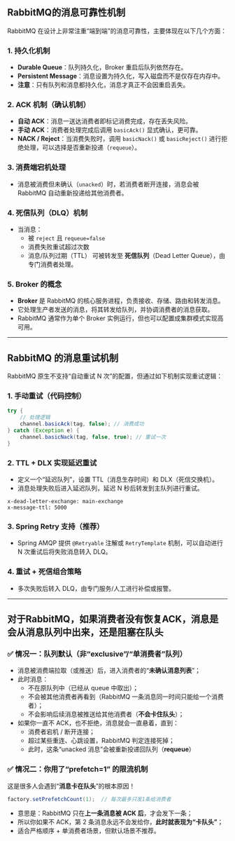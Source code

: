 
## RabbitMQ的消息可靠性机制

RabbitMQ 在设计上非常注重“端到端”的消息可靠性，主要体现在以下几个方面：

### 1. 持久化机制
- **Durable Queue**：队列持久化，Broker 重启后队列依然存在。
- **Persistent Message**：消息设置为持久化，写入磁盘而不是仅存在内存中。
- **注意**：只有队列和消息都持久化，消息才真正不会因重启丢失。

### 2. ACK 机制（确认机制）
- **自动 ACK**：消息一送达消费者即标记消费完成，存在丢失风险。
- **手动 ACK**：消费者处理完成后调用 `basicAck()` 显式确认，更可靠。
- **NACK / Reject**：当消费失败时，调用 `basicNack()` 或 `basicReject()` 进行拒绝处理，可以选择是否重新投递（`requeue`）。

### 3. 消费端宕机处理
- 消息被消费但未确认（`unacked`）时，若消费者断开连接，消息会被 RabbitMQ 自动重新投递给其他消费者。

### 4. 死信队列（DLQ）机制
- 当消息：
    - 被 `reject` 且 `requeue=false`
    - 消费失败重试超过次数
    - 消息/队列过期（TTL）
    可被转发至 **死信队列**（Dead Letter Queue），由专门消费者处理。

### 5. Broker 的概念
- **Broker** 是 RabbitMQ 的核心服务进程，负责接收、存储、路由和转发消息。
- 它处理生产者发送的消息，将其转发给队列，并协调消费者的消息获取。
- RabbitMQ 通常作为单个 Broker 实例运行，但也可以配置成集群模式实现高可用。


---

## RabbitMQ 的消息重试机制

RabbitMQ 原生不支持“自动重试 N 次”的配置，但通过如下机制实现重试逻辑：
### 1. 手动重试（代码控制）

```java
try {
    // 处理逻辑
    channel.basicAck(tag, false); // 消费成功
} catch (Exception e) {
    channel.basicNack(tag, false, true); // 重试一次
}
```

### 2. TTL + DLX 实现延迟重试
- 定义一个“延迟队列”，设置 TTL（消息生存时间）和 DLX（死信交换机）。
- 消息处理失败后进入延迟队列，延迟 N 秒后转发到主队列进行重试。

```
x-dead-letter-exchange: main-exchange
x-message-ttl: 5000
```

### 3. Spring Retry 支持（推荐）
- Spring AMQP 提供 `@Retryable` 注解或 `RetryTemplate` 机制，可以自动进行 N 次重试后将失败消息转入 DLQ。

### 4. 重试 + 死信组合策略
- 多次失败后转入 DLQ，由专门服务/人工进行补偿或报警。


---


## 对于RabbitMQ，如果消费者没有恢复ACK，消息是会从消息队列中出来，还是阻塞在队头

### ✅ 情况一：队列默认（**非“exclusive”/“单消费者”队列**）
- 消息被消费端拉取（或推送）后，进入消费者的“**未确认消息列表**”；
- 此时消息：
    - 不在原队列中（已经从 queue 中取出）；
    - 不会被其他消费者再看到（RabbitMQ 一条消息同一时间只能给一个消费者）；
    - 不会影响后续消息被推送给其他消费者（**不会卡住队头**）；
- 如果你一直不 ACK，也不拒绝，消息就会一直悬着，直到：
    - 消费者宕机 / 断开连接；
    - 超过某些重连、心跳设置，RabbitMQ 判定连接死掉；
    - 此时，这条“unacked 消息”会被重新投递回队列（**requeue**）


### ✅ 情况二：你用了“prefetch=1” 的限流机制
这是很多人会遇到“**消息卡在队头**”的根本原因！

```java
factory.setPrefetchCount(1);  // 每次最多只发1条给消费者
```

- 意思是：RabbitMQ 只在**上一条消息被 ACK 后**，才会发下一条；
- 所以你如果不 ACK，第 2 条消息永远不会发给你，**此时就表现为“卡队头”**；
- 适合严格顺序 + 单消费者场景，但默认场景不推荐。
